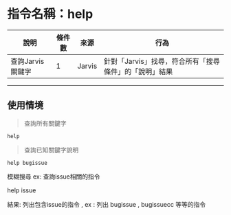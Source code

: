 # 指令名稱：help

| 說明 | 條件數 | 來源 | 行為 |
| --- | --- | --- | --- |
| 查詢Jarvis關鍵字 | 1 | Jarvis | 針對「Jarvis」找尋，符合所有「搜尋條件」的「說明」結果 |

---

## 使用情境

> 查詢所有關鍵字

```
help
```

> 查詢已知關鍵字說明

```
help bugissue
```

模糊搜尋 ex: 查詢issue相關的指令

help issue

結果: 列出包含issue的指令 , ex : 列出 bugissue , bugissuecc 等等的指令




